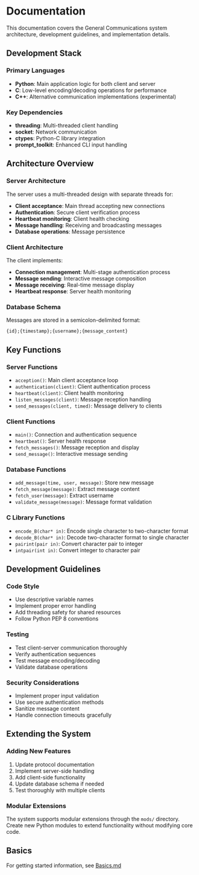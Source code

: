 # Documentation

This documentation covers the General Communications system architecture, development guidelines, and implementation details.

## Development Stack

### Primary Languages
- **Python**: Main application logic for both client and server
- **C**: Low-level encoding/decoding operations for performance
- **C++**: Alternative communication implementations (experimental)

### Key Dependencies
- **threading**: Multi-threaded client handling
- **socket**: Network communication
- **ctypes**: Python-C library integration
- **prompt_toolkit**: Enhanced CLI input handling

## Architecture Overview

### Server Architecture
The server uses a multi-threaded design with separate threads for:
- **Client acceptance**: Main thread accepting new connections
- **Authentication**: Secure client verification process
- **Heartbeat monitoring**: Client health checking
- **Message handling**: Receiving and broadcasting messages
- **Database operations**: Message persistence

### Client Architecture
The client implements:
- **Connection management**: Multi-stage authentication process
- **Message sending**: Interactive message composition
- **Message receiving**: Real-time message display
- **Heartbeat response**: Server health monitoring

### Database Schema
Messages are stored in a semicolon-delimited format:
```
{id};{timestamp};{username};{message_content}
```

## Key Functions

### Server Functions
- `acception()`: Main client acceptance loop
- `authentication(client)`: Client authentication process
- `heartbeat(client)`: Client health monitoring
- `listen_messages(client)`: Message reception handling
- `send_messages(client, timed)`: Message delivery to clients

### Client Functions
- `main()`: Connection and authentication sequence
- `heartbeat()`: Server health response
- `fetch_messages()`: Message reception and display
- `send_message()`: Interactive message sending

### Database Functions
- `add_message(time, user, message)`: Store new message
- `fetch_message(message)`: Extract message content
- `fetch_user(message)`: Extract username
- `validate_message(message)`: Message format validation

### C Library Functions
- `encode_B(char* in)`: Encode single character to two-character format
- `decode_B(char* in)`: Decode two-character format to single character
- `pairint(pair in)`: Convert character pair to integer
- `intpair(int in)`: Convert integer to character pair

## Development Guidelines

### Code Style
- Use descriptive variable names
- Implement proper error handling
- Add threading safety for shared resources
- Follow Python PEP 8 conventions

### Testing
- Test client-server communication thoroughly
- Verify authentication sequences
- Test message encoding/decoding
- Validate database operations

### Security Considerations
- Implement proper input validation
- Use secure authentication methods
- Sanitize message content
- Handle connection timeouts gracefully

## Extending the System

### Adding New Features
1. Update protocol documentation
2. Implement server-side handling
3. Add client-side functionality
4. Update database schema if needed
5. Test thoroughly with multiple clients

### Modular Extensions
The system supports modular extensions through the `mods/` directory. Create new Python modules to extend functionality without modifying core code.

## Basics
For getting started information, see [Basics.md](./Basics.md)